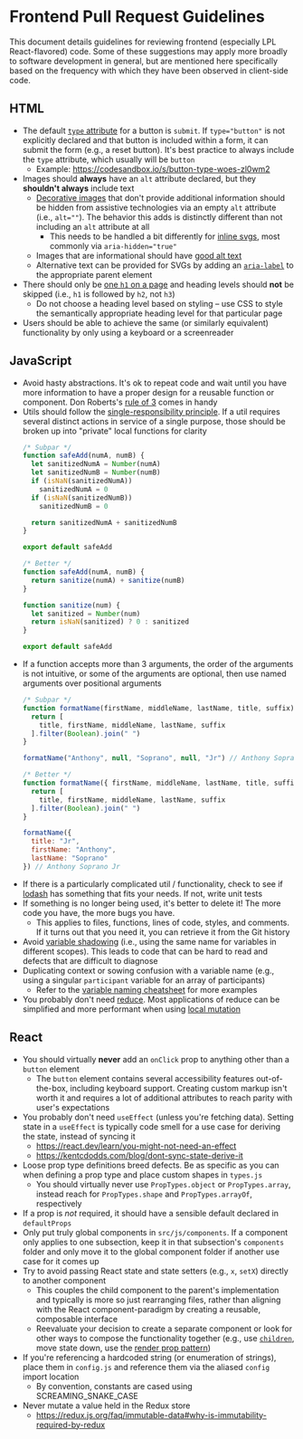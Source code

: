 # Frontend Pull Request Guidelines
This document details guidelines for reviewing frontend (especially LPL React-flavored) code. Some of these suggestions may apply more broadly to software development in general, but are mentioned here specifically based on the frequency with which they have been observed in client-side code.

## HTML
- The default [`type` attribute](https://developer.mozilla.org/en-US/docs/Web/HTML/Element/button#attr-type) for a button is `submit`. If `type="button"` is not explicitly declared and that button is included within a form, it can submit the form (e.g., a reset button). It's best practice to always include the `type` attribute, which usually will be `button`
  - Example: https://codesandbox.io/s/button-type-woes-zl0wm2
- Images should **always** have an `alt` attribute declared, but they **shouldn't always** include text
  - [Decorative images](https://www.w3.org/WAI/tutorials/images/decorative/) that don't provide additional information should be hidden from assistive technologies via an empty `alt` attribute (i.e., `alt=""`). The behavior this adds is distinctly different than not including an `alt` attribute at all
    - This needs to be handled a bit differently for [inline svgs](https://css-tricks.com/accessible-svgs/), most commonly via `aria-hidden="true"`
  - Images that are informational should have [good alt text](https://www.semrush.com/blog/alt-text/#alt-text-best-practices)
  - Alternative text can be provided for SVGs by adding an [`aria-label`](https://developer.mozilla.org/en-US/docs/Web/Accessibility/ARIA/Attributes/aria-label) to the appropriate parent element
- There should only be [one `h1` on a page](https://developer.mozilla.org/en-US/docs/Web/HTML/Element/Heading_Elements#avoid_using_multiple_h1_elements_on_one_page) and heading levels should **not** be skipped (i.e., `h1` is followed by `h2`, not `h3`)
  - Do not choose a heading level based on styling – use CSS to style the semantically appropriate heading level for that particular page
- Users should be able to achieve the same (or similarly equivalent) functionality by only using a keyboard or a screenreader

## JavaScript
- Avoid hasty abstractions. It's ok to repeat code and wait until you have more information to have a proper design for a reusable function or component. Don Roberts's [rule of 3](https://en.wikipedia.org/wiki/Rule_of_three_(computer_programming)) comes in handy
- Utils should follow the [single-responsibility principle](https://en.wikipedia.org/wiki/Single-responsibility_principle). If a util requires several distinct actions in service of a single purpose, those should be broken up into "private" local functions for clarity
  ```js
  /* Subpar */
  function safeAdd(numA, numB) {
    let sanitizedNumA = Number(numA)
    let sanitizedNumB = Number(numB)
    if (isNaN(sanitizedNumA))
      sanitizedNumA = 0
    if (isNaN(sanitizedNumB))
      sanitizedNumB = 0

    return sanitizedNumA + sanitizedNumB
  }

  export default safeAdd

  /* Better */
  function safeAdd(numA, numB) {
    return sanitize(numA) + sanitize(numB)
  }

  function sanitize(num) {
    let sanitized = Number(num)
    return isNaN(sanitized) ? 0 : sanitized
  }

  export default safeAdd
  ```
- If a function accepts more than 3 arguments, the order of the arguments is not intuitive, or some of the arguments are optional, then use named arguments over positional arguments
  ```js
  /* Subpar */
  function formatName(firstName, middleName, lastName, title, suffix) {
    return [
      title, firstName, middleName, lastName, suffix
    ].filter(Boolean).join(" ")
  }

  formatName("Anthony", null, "Soprano", null, "Jr") // Anthony Soprano Jr

  /* Better */
  function formatName({ firstName, middleName, lastName, title, suffix }) {
    return [
      title, firstName, middleName, lastName, suffix
    ].filter(Boolean).join(" ")
  }

  formatName({
    title: "Jr",
    firstName: "Anthony",
    lastName: "Soprano"
  }) // Anthony Soprano Jr
  ```
- If there is a particularly complicated util / functionality, check to see if [lodash](https://lodash.com/docs/4.17.15) has something that fits your needs. If not, write unit tests
- If something is no longer being used, it's better to delete it! The more code you have, the more bugs you have.
  - This applies to files, functions, lines of code, styles, and comments. If it turns out that you need it, you can retrieve it from the Git history
- Avoid [variable shadowing](https://en.wikipedia.org/wiki/Variable_shadowing) (i.e., using the same name for variables in different scopes). This leads to code that can be hard to read and defects that are difficult to diagnose
- Duplicating context or sowing confusion with a variable name (e.g., using a singular `participant` variable for an array of participants)
  - Refer to the [variable naming cheatsheet](https://github.com/kettanaito/naming-cheatsheet) for more examples
- You probably don't need [reduce](https://developer.mozilla.org/en-US/docs/Web/JavaScript/Reference/Global_Objects/Array/reduce). Most applications of reduce can be simplified and more performant when using [local mutation](https://typeofnan.dev/mutation-isnt-always-bad-in-javascript/)

## React
- You should virtually **never** add an `onClick` prop to anything other than a `button` element
  - The `button` element contains several accessibility features out-of-the-box, including keyboard support. Creating custom markup isn't worth it and requires a lot of additional attributes to reach parity with user's expectations
- You probably don't need `useEffect` (unless you're fetching data). Setting state in a `useEffect` is typically code smell for a use case for deriving the state, instead of syncing it
  - https://react.dev/learn/you-might-not-need-an-effect
  - https://kentcdodds.com/blog/dont-sync-state-derive-it
- Loose prop type definitions breed defects. Be as specific as you can when defining a prop type and place custom shapes in `types.js`
  - You should virtually never use `PropTypes.object` or `PropTypes.array`, instead reach for `PropTypes.shape` and `PropTypes.arrayOf`, respectively
- If a prop is _not_ required, it should have a sensible default declared in `defaultProps`
- Only put truly global components in `src/js/components`. If a component only applies to one subsection, keep it in that subsection's `components` folder and only move it to the global component folder if another use case for it comes up
- Try to avoid passing React state and state setters (e.g., `x`, `setX`) directly to another component
  - This couples the child component to the parent's implementation and typically is more so just rearranging files, rather than aligning with the React component-paradigm by creating a reusable, composable interface
  - Reevaluate your decision to create a separate component or look for other ways to compose the functionality together (e.g., use [`children`](https://react.dev/learn/passing-props-to-a-component#passing-jsx-as-children), move state down, use the [render prop pattern](https://reactjs.org/docs/render-props.html))
- If you're referencing a hardcoded string (or enumeration of strings), place them in `config.js` and reference them via the aliased `config` import location
  - By convention, constants are cased using SCREAMING_SNAKE_CASE
- Never mutate a value held in the Redux store
  - https://redux.js.org/faq/immutable-data#why-is-immutability-required-by-redux